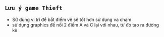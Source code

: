 
## `Lưu ý game Thieft`
- Sử dụng vị trí để bắt điểm vẽ sẽ tốt hơn sử dụng va chạm
- sử dụng graphics để nối 2 điểm A và C lại với nhau, từ đó tạo ra đường kẻ